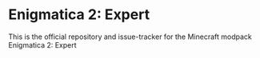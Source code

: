 <h1>Enigmatica 2: Expert</h1>

This is the official repository and issue-tracker for the Minecraft modpack Enigmatica 2: Expert
